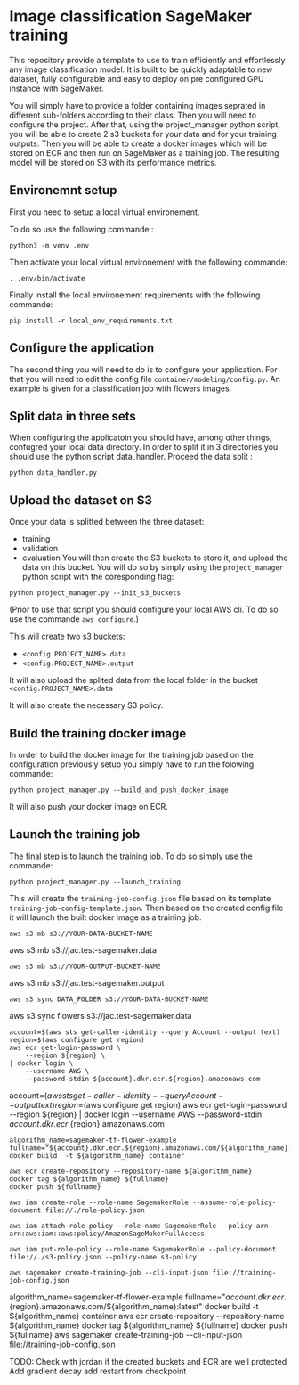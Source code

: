 # Image classification SageMaker training

This repository provide a template to use to train efficiently and effortlessly 
any image classification model. It is built to be quickly adaptable to new 
dataset, fully configurable and easy to deploy on pre configured GPU instance 
with SageMaker.

You will simply have to provide a folder containing images seprated in different 
sub-folders according to their class. Then you will need to configure the 
project. After that, using the project_manager python script, you will be able
to create 2 s3 buckets for your data and for your training outputs. Then you 
will be able to create a docker images which will be stored on ECR and then run 
on SageMaker as a training job. The resulting model will be stored on S3 with 
its performance metrics.

## Environemnt setup

First you need to setup a local virtual environement.

To do so use the following commande :

`python3 -m venv .env`

Then activate your local virtual environement with the following commande:

`. .env/bin/activate`

Finally install the local environement requirements with the following commande:

`pip install -r local_env_requirements.txt`


## Configure the application

The second thing you will need to do is to configure your application. For that 
you will need to edit the config file `container/modeling/config.py`. An example
is given for a classification job with flowers images.

## Split data in three sets

When configuring the applicatoin you should have, among other things, confugred
your local data directory. In order to split it in 3 directories you should use
the python script data_handler. Proceed the data split :

`python data_handler.py`
 
## Upload the dataset on S3

Once your data is splitted between the three dataset:
- training
- validation
- evaluation
You will then create the S3 buckets to store it, and upload the data on this 
bucket. You will do so by simply using the `project_manager` python script with 
the coresponding flag:

`python project_manager.py --init_s3_buckets`

(Prior to use that script you should configure your local AWS cli. To do so use
the commande `aws configure`.)

This will create two s3 buckets:
- `<config.PROJECT_NAME>.data`
- `<config.PROJECT_NAME>.output`

It will also upload the splited data from the local folder in the bucket 
`<config.PROJECT_NAME>.data`

It will also create the necessary S3 policy.

## Build the training docker image

In order to build the docker image for the training job based on the
configuration previously setup you simply have to run the folowing commande:

`python project_manager.py --build_and_push_docker_image`

It will also push your docker image on ECR.

## Launch the training job

The final step is to launch the training job. To do so simply use the commande:

`python project_manager.py --launch_training`

This will create the `training-job-config.json` file based on its template 
`training-job-config-template.json`. Then based on the created config file it
will launch the built docker image as a training job.








`aws s3 mb s3://YOUR-DATA-BUCKET-NAME`

aws s3 mb s3://jac.test-sagemaker.data

`aws s3 mb s3://YOUR-OUTPUT-BUCKET-NAME`

aws s3 mb s3://jac.test-sagemaker.output

`aws s3 sync DATA_FOLDER s3://YOUR-DATA-BUCKET-NAME`

aws s3 sync flowers s3://jac.test-sagemaker.data


```
account=$(aws sts get-caller-identity --query Account --output text)
region=$(aws configure get region)
aws ecr get-login-password \
    --region ${region} \
| docker login \
    --username AWS \
    --password-stdin ${account}.dkr.ecr.${region}.amazonaws.com
```

account=$(aws sts get-caller-identity --query Account --output text)
region=$(aws configure get region)
aws ecr get-login-password --region ${region} | docker login --username AWS --password-stdin ${account}.dkr.ecr.${region}.amazonaws.com


```
algorithm_name=sagemaker-tf-flower-example
fullname="${account}.dkr.ecr.${region}.amazonaws.com/${algorithm_name}:latest"
docker build  -t ${algorithm_name} container
```

```
aws ecr create-repository --repository-name ${algorithm_name}
docker tag ${algorithm_name} ${fullname}
docker push ${fullname}
```


`aws iam create-role --role-name SagemakerRole --assume-role-policy-document file://./role-policy.json`

`aws iam attach-role-policy --role-name SagemakerRole --policy-arn arn:aws:iam::aws:policy/AmazonSageMakerFullAccess`

`aws iam put-role-policy --role-name SagemakerRole --policy-document file://./s3-policy.json --policy-name s3-policy`

```
aws sagemaker create-training-job --cli-input-json file://training-job-config.json
```


algorithm_name=sagemaker-tf-flower-example
fullname="${account}.dkr.ecr.${region}.amazonaws.com/${algorithm_name}:latest"
docker build  -t ${algorithm_name} container
aws ecr create-repository --repository-name ${algorithm_name}
docker tag ${algorithm_name} ${fullname}
docker push ${fullname}
aws sagemaker create-training-job --cli-input-json file://training-job-config.json


TODO:
Check with jordan if the created buckets and ECR are well protected
Add gradient decay
add restart from checkpoint